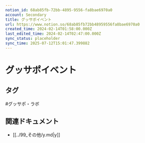 ```yaml
---
notion_id: 68ab85fb-72bb-4895-9556-fa8bae6970a0
account: Secondary
title: グッサポイベント
url: https://www.notion.so/68ab85fb72bb48959556fa8bae6970a0
created_time: 2024-02-14T01:58:00.000Z
last_edited_time: 2024-02-14T02:47:00.000Z
sync_status: placeholder
sync_time: 2025-07-12T15:01:47.399882
---
```

# グッサポイベント


## タグ

#グッサポ・ラボ 

## 関連ドキュメント

- [[../99_その他/y.md|y]]

